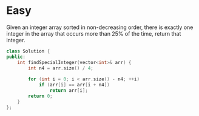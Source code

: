 # Easy

Given an integer array sorted in non-decreasing order, there is exactly one integer in the array that occurs more than 25% of the time, return that integer.

```cpp
class Solution {
public:
    int findSpecialInteger(vector<int>& arr) {
        int n4 = arr.size() / 4;
        
        for (int i = 0; i < arr.size() - n4; ++i)
            if (arr[i] == arr[i + n4])
                return arr[i];
        return 0;
    }
};
```
